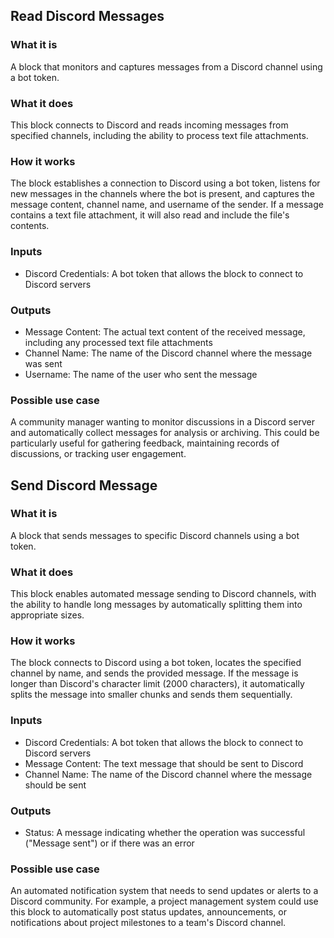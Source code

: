 

## Read Discord Messages

### What it is
A block that monitors and captures messages from a Discord channel using a bot token.

### What it does
This block connects to Discord and reads incoming messages from specified channels, including the ability to process text file attachments.

### How it works
The block establishes a connection to Discord using a bot token, listens for new messages in the channels where the bot is present, and captures the message content, channel name, and username of the sender. If a message contains a text file attachment, it will also read and include the file's contents.

### Inputs
- Discord Credentials: A bot token that allows the block to connect to Discord servers

### Outputs
- Message Content: The actual text content of the received message, including any processed text file attachments
- Channel Name: The name of the Discord channel where the message was sent
- Username: The name of the user who sent the message

### Possible use case
A community manager wanting to monitor discussions in a Discord server and automatically collect messages for analysis or archiving. This could be particularly useful for gathering feedback, maintaining records of discussions, or tracking user engagement.

## Send Discord Message

### What it is
A block that sends messages to specific Discord channels using a bot token.

### What it does
This block enables automated message sending to Discord channels, with the ability to handle long messages by automatically splitting them into appropriate sizes.

### How it works
The block connects to Discord using a bot token, locates the specified channel by name, and sends the provided message. If the message is longer than Discord's character limit (2000 characters), it automatically splits the message into smaller chunks and sends them sequentially.

### Inputs
- Discord Credentials: A bot token that allows the block to connect to Discord servers
- Message Content: The text message that should be sent to Discord
- Channel Name: The name of the Discord channel where the message should be sent

### Outputs
- Status: A message indicating whether the operation was successful ("Message sent") or if there was an error

### Possible use case
An automated notification system that needs to send updates or alerts to a Discord community. For example, a project management system could use this block to automatically post status updates, announcements, or notifications about project milestones to a team's Discord channel.

